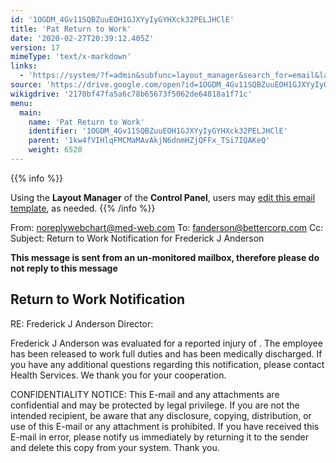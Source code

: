 ```yaml
---
id: '1OGDM_4Gv11SQBZuuEOH1GJXYyIyGYHXck32PELJHClE'
title: 'Pat Return to Work'
date: '2020-02-27T20:39:12.405Z'
version: 17
mimeType: 'text/x-markdown'
links:
  - 'https://system/?f=admin&subfunc=layout_manager&search_for=email&layout_search=Go&lv_layout_manager_limit=0&opp=edit&doc_type=ERTW&old_module=Email&old_name=Pat+Return+to+Work&active=0'
source: 'https://drive.google.com/open?id=1OGDM_4Gv11SQBZuuEOH1GJXYyIyGYHXck32PELJHClE'
wikigdrive: '2170bf47fa5a6c78b65673f5062de64818a1f71c'
menu:
  main:
    name: 'Pat Return to Work'
    identifier: '1OGDM_4Gv11SQBZuuEOH1GJXYyIyGYHXck32PELJHClE'
    parent: '1kw4fVIHlqFMCMaMAvAkjN6dnmHZjQFFx_TSi7IQAKeQ'
    weight: 6520
---
```





{{% info %}}

Using the **Layout Manager** of the **Control Panel**, users may [edit this email template](https://system/?f=admin&subfunc=layout_manager&search_for=email&layout_search=Go&lv_layout_manager_limit=0&opp=edit&doc_type=ERTW&old_module=Email&old_name=Pat+Return+to+Work&active=0), as needed.
{{% /info %}}



From: noreplywebchart@med-web.com
To: fanderson@bettercorp.com
Cc:
Subject: Return to Work Notification for Frederick J Anderson

****This message is sent from an un-monitored mailbox, therefore please do not reply to this message****
  
## **Return to Work Notification**  


RE: Frederick J Anderson
Director:

Frederick J Anderson was evaluated for a reported injury of . The employee has been released to work full duties and has been medically discharged.
If you have any additional questions regarding this notification, please contact Health Services.
We thank you for your cooperation.


CONFIDENTIALITY NOTICE: This E-mail and any attachments are confidential and may be protected by legal privilege. If you are not the intended recipient, be aware that any disclosure, copying, distribution, or use of this E-mail or any attachment is prohibited. If you have received this E-mail in error, please notify us immediately by returning it to the sender and delete this copy from your system. Thank you.
